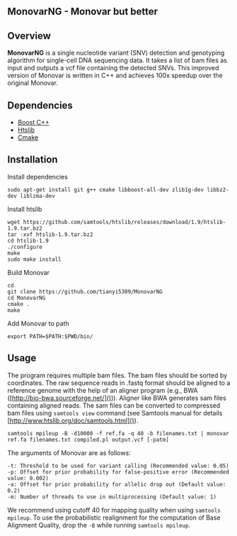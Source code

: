 ## MonovarNG - Monovar but better
## Overview ##
**MonovarNG** is a single nucleotide variant (SNV) detection and genotyping algorithm for single-cell DNA sequencing data. It takes a list of bam files as input and outputs a vcf file containing the detected SNVs. This improved version of Monovar is written in C++ and achieves 100x speedup over the original Monovar.

## Dependencies ##
* [Boost C++](http://boost.org)
* [Htslib](http://htslib.org)
* [Cmake](http://cmake.org)

## Installation ##
Install dependencies
```
sudo apt-get install git g++ cmake libboost-all-dev zlib1g-dev libbz2-dev liblzma-dev
```
Install htslib
```
wget https://github.com/samtools/htslib/releases/download/1.9/htslib-1.9.tar.bz2
tar -xvf htslib-1.9.tar.bz2
cd htslib-1.9
./configure
make
sudo make install
```
Build Monovar
```
cd
git clone https://github.com/tianyi5309/MonovarNG
cd MonovarNG
cmake .
make
```
Add Monovar to path
```
export PATH=$PATH:$PWD/bin/
```

## Usage ##
The program requires multiple bam files. The bam files should be sorted by coordinates. The raw sequence reads in .fastq format should be aligned to a reference genome with the help of an aligner program (e.g., BWA ([http://bio-bwa.sourceforge.net/]())). Aligner like BWA generates sam files containing aligned reads. The sam files can be converted to compressed bam files using ```samtools view``` command (see Samtools manual for details [http://www.htslib.org/doc/samtools.html]()). 


```
samtools mpileup -B -d10000 -f ref.fa -q 40 -b filenames.txt | monovar ref.fa filenames.txt compiled.pl output.vcf [-patm]
```
The arguments of Monovar are as follows:

```
-t: Threshold to be used for variant calling (Recommended value: 0.05)
-p: Offset for prior probability for false-positive error (Recommended value: 0.002)
-a: Offset for prior probability for allelic drop out (Default value: 0.2)
-m: Number of threads to use in multiprocessing (Default value: 1)
```
We recommend using cutoff 40 for mapping quality when using ```samtools mpileup```. To use the probabilistic realignment for the computation of Base Alignment Quality, drop the ```-B``` while running ```samtools mpileup```.
